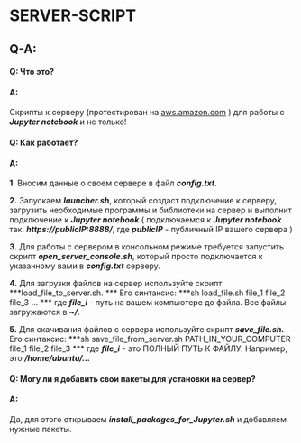 # SERVER-SCRIPT

## Q-A:
#### Q: Что это?
#### A:
Скрипты к серверу (протестирован на [aws.amazon.com](aws.amazon.com) ) для работы с ***Jupyter notebook*** и не только!

#### Q: Как работает?
#### A:  
 **1**. Вносим данные о своем сервере в файл ***config.txt***.

 **2.** Запускаем ***launcher.sh***, который создаст подключение к серверу, загрузить
необходимые программы и библиотеки на сервер и выполнит подключение к ***Jupyter notebook*** ( подключаемся к ***Jupyter notebook*** так: ***https://publicIP:8888/***, где
  ***publicIP*** - публичный IP вашего сервера )


 **3.** Для работы с сервером в консольном режиме требуется запустить скрипт
***open_server_console.sh***, который просто подключается к указанному вами в ***config.txt*** серверу.


 **4.** Для загрузки файлов на сервер используйте скрипт ***load_file_to_server.sh. *** Его синтаксис:
***sh load_file.sh file_1 file_2 file_3 ... ***
где ***file_i*** - путь на вашем компьютере до файла. Все файлы загружаются в ***~/***.  


 **5.** Для скачивания файлов с сервера используйте скрипт ***save_file.sh.*** Его синтаксис:
***sh save_file_from_server.sh PATH_IN_YOUR_COMPUTER file_1 file_2 file_3 ***
где ***file_i*** - это ПОЛНЫЙ ПУТЬ К ФАЙЛУ. Например, это ***/home/ubuntu/...***


#### Q: Могу ли я добавить свои пакеты для установки на сервер?
#### A:
Да, для этого открываем ***install_packages_for_Jupyter.sh*** и добавляем нужные пакеты.
